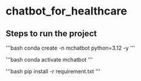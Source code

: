 # chatbot_for_healthcare

## Steps to run the project

'''bash
conda create -n mchatbot python=3.12 -y
'''

'''bash
conda activate mchatbot
'''

'''bash
pip install -r requirement.txt
'''